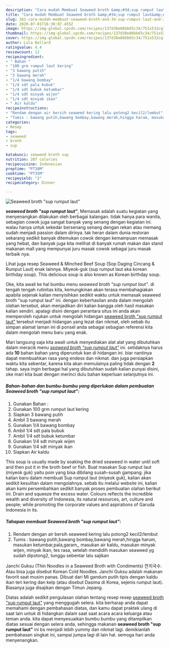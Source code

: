 ```yaml
---
description: "Cara mudah Membuat Seaweed broth &amp;#34;sup rumput laut&amp;#34; yang Enak Banget"
title: "Cara mudah Membuat Seaweed broth &amp;#34;sup rumput laut&amp;#34; yang Enak Banget"
slug: 362-cara-mudah-membuat-seaweed-broth-and-34-sup-rumput-laut-and-34-yang-enak-banget
date: 2020-07-01T16:38:07.455Z
image: https://img-global.cpcdn.com/recipes/137d38e86bb65c34/751x532cq70/seaweed-broth-sup-rumput-laut-foto-resep-utama.jpg
thumbnail: https://img-global.cpcdn.com/recipes/137d38e86bb65c34/751x532cq70/seaweed-broth-sup-rumput-laut-foto-resep-utama.jpg
cover: https://img-global.cpcdn.com/recipes/137d38e86bb65c34/751x532cq70/seaweed-broth-sup-rumput-laut-foto-resep-utama.jpg
author: Lula Ballard
ratingvalue: 4.4
reviewcount: 12
recipeingredient:
- " Bahan "
- "100 grm rumput laut kering"
- "3 bawang putih"
- "3 bawang merah"
- "1/4 bawang bombay"
- "1/4 sdt pala bubuk"
- "1/4 sdt bubuk ketumbar"
- "1/4 sdt minyak wijen"
- "1/4 sdt minyak ikan"
- " Air kaldu"
recipeinstructions:
- "Rendam dengan air bersih seaweed kering lalu potong2 kecil2/lembut"
- "Tumis : bawang putih,bawang bombay,bawang merah,hingga harum, masukan ketumbar,pala,garam,, masukan air kaldu, masukan minyak wijen, minyak ikan, tes rasa, setelah mendidih masukan seaweed yg sudah dipotong2, tunggu sebentar lalu sajikan"
categories:
- Resep
tags:
- seaweed
- broth
- sup

katakunci: seaweed broth sup 
nutrition: 207 calories
recipecuisine: Indonesian
preptime: "PT38M"
cooktime: "PT35M"
recipeyield: "2"
recipecategory: Dinner

---
```



![Seaweed broth &#34;sup rumput laut&#34;](https://img-global.cpcdn.com/recipes/137d38e86bb65c34/751x532cq70/seaweed-broth-sup-rumput-laut-foto-resep-utama.jpg)

<b><i>seaweed broth &#34;sup rumput laut&#34;</i></b>, Memasak adalah suatu kegiatan yang menyenangkan dilakukan oleh berbagai kalangan. tidak hanya para wanita, sebagian cowok juga sangat banyak yang senang dengan kegiatan ini. walau hanya untuk sekedar bersenang senang dengan rekan atau memang sudah menjadi passion dalam dirinya. tak heran dalam dunia restoran sekarang sedikit banyak ditemukan cowok dengan kemampuan memasak yang hebat, dan banyak juga kita melihat di banyak rumah makan dan stand makanan mall yang mempunyai juru masak cowok sebagai juru masak terbaik nya.

Lihat juga resep Seaweed &amp; Minched Beef Soup (Sop Daging Cincang &amp; Rumput Laut) enak lainnya. Miyeok-guk (sup rumput laut aka korean birthday soup). This delicious soup is also known as Korean birthday soup.

Oke, kita awali ke hal bumbu menu <i>seaweed broth &#34;sup rumput laut&#34;</i>. di tengah tengah rutinitas kita, kemungkinan akan terasa membahagiakan apabila sejenak kalian menyisihkan sedikit waktu untuk memasak seaweed broth &#34;sup rumput laut&#34; ini. dengan keberhasilan anda dalam mengolah olahan tersebut, akan menjadikan diri kalian bangga oleh hasil masakan kalian sendiri. apalagi disini dengan perantara situs ini anda akan memperoleh rujukan untuk mengolah hidangan <u>seaweed broth &#34;sup rumput laut&#34;</u> tersebut menjadi hidangan yang lezat dan nikmat, oleh sebab itu simpan alamat laman ini di ponsel anda sebagai sebagian referensi kita dalam mengolah menu baru yang enak.


Mari langsung saja kita awali untuk menyediakan alat alat yang dibutuhkan dalam meracik menu <u><i>seaweed broth &#34;sup rumput laut&#34;</i></u> ini. setidaknya harus ada <b>10</b> bahan bahan yang diperuntuk kan di hidangan ini. biar nantinya dapat membuahkan rasa yang endess dan nikmat. dan juga persiapkan waktu kita sebentar, karena kita akan memulainya paling tidak dengan <b>2</b> tahap. saya ingin berbagai hal yang dibutuhkan sudah kalian punyai disini, oke mari kita buat dengan merinci dulu bahan keperluan selanjutnya ini.

<!--inarticleads1-->

##### Bahan-bahan dan bumbu-bumbu yang diperlukan dalam pembuatan Seaweed broth &#34;sup rumput laut&#34;:

1. Gunakan  Bahan :
1. Gunakan 100 grm rumput laut kering
1. Siapkan 3 bawang putih
1. Ambil 3 bawang merah
1. Gunakan 1/4 bawang bombay
1. Ambil 1/4 sdt pala bubuk
1. Ambil 1/4 sdt bubuk ketumbar
1. Gunakan 1/4 sdt minyak wijen
1. Gunakan 1/4 sdt minyak ikan
1. Siapkan  Air kaldu


This soup is usually made by soaking the dried seaweed in water until soft and then put it in the broth beef or fish. Buat masakan Sup rumput laut (miyeok guk) yaitu poin yang bisa dibilang susah-susah gampang. jika kalian baru dalam membuat Sup rumput laut (miyeok guk), kalian akan sedikit kesulitan dalam mengolahnya. sebab itu melalui website ini, kalian akan kami persembahkan sedikit banyak proses pembuatan olahan berikut ini. Drain and squeeze the excess water. Colours reflects the incredible wealth and diversity of Indonesia, its natural resources, art, culture and people; while promoting the corporate values and aspirations of Garuda Indonesia in its. 

<!--inarticleads2-->

##### Tahapan membuat Seaweed broth &#34;sup rumput laut&#34;:

1. Rendam dengan air bersih seaweed kering lalu potong2 kecil2/lembut
1. Tumis : bawang putih,bawang bombay,bawang merah,hingga harum, masukan ketumbar,pala,garam,, masukan air kaldu, masukan minyak wijen, minyak ikan, tes rasa, setelah mendidih masukan seaweed yg sudah dipotong2, tunggu sebentar lalu sajikan


Janchi Guksu (Thin Noodles in a Seaweed Broth with Condiments) 잔치국수. Atau bisa juga disebut Korean Cold Noodles. Janchi Guksu adalah makanan favorit saat musim panas. Dibuat dari Mi gandum putih tipis dengan kaldu ikan teri kering dan kelp (atau disebut Dasima di Korea, sejenis rumput laut). Biasanya juga disajikan dengan Timun Jepang. 

Diatas adalah sedikit pengulasan olahan tentang resep resep <u>seaweed broth &#34;sup rumput laut&#34;</u> yang menggugah selera. kita berharap anda dapat memahami dengan pembahasan diatas, dan kamu dapat praktek ulang di saat lain untuk di hidangkan dalam saat saat acara acara keluarga atau teman anda. kita dapat menyesuaikan bumbu bumbu yang ditampilkan diatas sesuai dengan selera anda, sehingga makanan <b>seaweed broth &#34;sup rumput laut&#34;</b> ini bs menjadi lebih yummy dan nikmat lagi. demikianlah pembahasan singkat ini, sampai jumpa lagi di lain hal. semoga hari anda menyenangkan.
